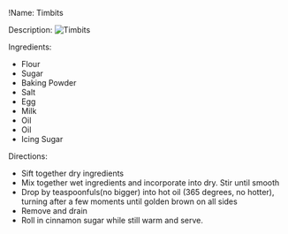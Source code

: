 !Name: Timbits

Description:
![Timbits](https://www.themealdb.com/images/media/meals/txsupu1511815755.jpg "Timbits")

Ingredients:
- Flour
- Sugar
- Baking Powder
- Salt
- Egg
- Milk
- Oil
- Oil
- Icing Sugar

Directions:
- Sift together dry ingredients
- Mix together wet ingredients and incorporate into dry. Stir until smooth
- Drop by teaspoonfuls(no bigger) into hot oil (365 degrees, no hotter), turning after a few moments until golden brown on all sides
- Remove and drain
- Roll in cinnamon sugar while still warm and serve.
